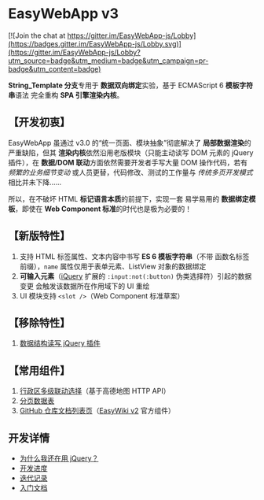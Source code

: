 # EasyWebApp v3

[![Join the chat at https://gitter.im/EasyWebApp-js/Lobby](https://badges.gitter.im/EasyWebApp-js/Lobby.svg)](https://gitter.im/EasyWebApp-js/Lobby?utm_source=badge&utm_medium=badge&utm_campaign=pr-badge&utm_content=badge)


**String_Template 分支**专用于 **数据双向绑定**实验，基于 ECMAScript 6 **模板字符串**语法 完全重构 **SPA 引擎渲染内核**。


## 【开发初衷】

EasyWebApp 虽通过 v3.0 的“统一页面、模块抽象”彻底解决了 **局部数据渲染**的严重缺陷，但其 **渲染内核**依然沿用老版模块（只能主动读写 DOM 元素的 jQuery 插件），在 **数据/DOM 联动**方面依然需要开发者手写大量 DOM 操作代码，若有 *频繁的业务细节变动* 或人员更替，代码修改、测试的工作量与 *传统多页开发模式*相比并未下降……

所以，在不破坏 HTML **标记语言本质**的前提下，实现一套 易学易用的 **数据绑定模板**，即使在 **Web Component 标准**的时代也是极为必要的！


## 【新版特性】

 1. 支持 HTML 标签属性、文本内容中书写 **ES 6 模板字符串**（不带 函数名标签前缀），`name` 属性仅用于表单元素、ListView 对象的数据绑定
 2. **可输入元素**（[iQuery](http://git.oschina.net/Tech_Query/iQuery) 扩展的 `:input:not(:button)` 伪类选择符）引起的数据变更 会触发该数据所在作用域下的 UI 重绘
 3. UI 模块支持 `<slot />`（Web Component 标准草案）


## 【移除特性】

 1. [数据结构读写 jQuery 插件](../Component/source/ViewDataIO.js#L38)


## 【常用组件】

 1. [行政区多级联动选择](component/Admin_District.html)（基于高德地图 HTTP API）
 2. [分页数据表](component/Data_Table.html)
 3. [GitHub 仓库文档列表页](docs/html/Git_List.html)（[EasyWiki v2](http://git.oschina.net/Tech_Query/EasyWiki/blob/EWAwiki) 官方组件）


## 开发详情

 - [为什么我还在用 jQuery？](jQueryLove.md)
 - [开发进度](../../milestones/2)
 - [迭代记录](../../commits/String_Template)
 - [入门文档](docs/index.md)